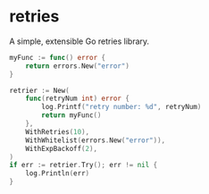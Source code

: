 # retries

A simple, extensible Go retries library.

```go
myFunc := func() error {
	return errors.New("error")
}

retrier := New(
	func(retryNum int) error {
		log.Printf("retry number: %d", retryNum)
		return myFunc()
	},
	WithRetries(10),
	WithWhitelist(errors.New("error")),
	WithExpBackoff(2),
)
if err := retrier.Try(); err != nil {
	log.Println(err)
}
```
